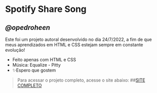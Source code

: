 # Spotify Share Song
## _@opedroheen_

Este foi um projeto autoral desenvolvido no dia 24/7/2022, a fim de que meus aprendizados em HTML e CSS estejam sempre em constante evolução!

- Feito apenas com HTML e CSS
- Música: Equalize - Pitty
- ✨Espero que gostem

> Para acessar o projeto completo, acesse o site abaixo:
##[SITE COMPLETO](https://opedroheen.github.io/spotify-share-song/spotify/)
